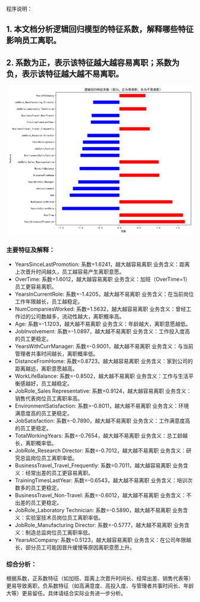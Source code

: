 
程序说明：
## 1. 本文档分析逻辑回归模型的特征系数，解释哪些特征影响员工离职。
## 2. 系数为正，表示该特征越大越容易离职；系数为负，表示该特征越大越不易离职。

![](V104_lr_coef_top20.png)

### 主要特征及解释：
- YearsSinceLastPromotion: 系数=1.6241，越大越容易离职
  业务含义：距离上次晋升时间越久，员工越容易产生离职意愿。
- OverTime: 系数=1.6012，越大越容易离职
  业务含义：加班（OverTime=1）员工更容易离职。
- YearsInCurrentRole: 系数=-1.4205，越大越不易离职
  业务含义：在当前岗位工作年限越长，员工越稳定。
- NumCompaniesWorked: 系数=1.5632，越大越容易离职
  业务含义：曾经工作过的公司数越多，流动性越大，离职概率高。
- Age: 系数=-1.1203，越大越不易离职
  业务含义：年龄越大，离职意愿越低。
- JobInvolvement: 系数=-1.0897，越大越不易离职
  业务含义：工作投入度高的员工更稳定。
- YearsWithCurrManager: 系数=-0.9001，越大越不易离职
  业务含义：与当前管理者共事时间越长，离职概率低。
- DistanceFromHome: 系数=0.8723，越大越容易离职
  业务含义：家到公司的距离越远，离职意愿越高。
- WorkLifeBalance: 系数=-0.8502，越大越不易离职
  业务含义：工作与生活平衡感越好，员工越稳定。
- JobRole_Sales Representative: 系数=0.9124，越大越容易离职
  业务含义：销售代表岗位员工离职率高。
- EnvironmentSatisfaction: 系数=-0.8011，越大越不易离职
  业务含义：环境满意度高的员工更稳定。
- JobSatisfaction: 系数=-0.7890，越大越不易离职
  业务含义：工作满意度高的员工更稳定。
- TotalWorkingYears: 系数=-0.7654，越大越不易离职
  业务含义：总工龄越长，离职概率低。
- JobRole_Research Director: 系数=-0.7012，越大越不易离职
  业务含义：研究总监岗位员工离职率低。
- BusinessTravel_Travel_Frequently: 系数=0.7011，越大越容易离职
  业务含义：经常出差的员工更容易离职。
- TrainingTimesLastYear: 系数=-0.6543，越大越不易离职
  业务含义：培训次数多的员工更稳定。
- BusinessTravel_Non-Travel: 系数=-0.6012，越大越不易离职
  业务含义：不出差的员工更稳定。
- JobRole_Laboratory Technician: 系数=-0.5890，越大越不易离职
  业务含义：实验室技术员岗位员工离职率低。
- JobRole_Manufacturing Director: 系数=-0.5777，越大越不易离职
  业务含义：制造总监岗位员工离职率低。
- YearsAtCompany: 系数=0.5123，越大越容易离职
  业务含义：在公司年限越长，部分员工可能因晋升缓慢等原因离职意愿上升。

### 综合分析：
根据系数，正系数特征（如加班、距离上次晋升时间长、经常出差、销售代表等）更易导致离职，负系数特征（如高满意度、高投入度、与管理者共事时间长、年龄大等）更易留任。具体请结合实际业务进一步分析。
